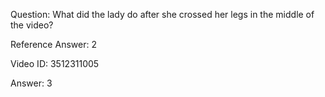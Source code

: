 Question: What did the lady do after she crossed her legs in the middle of the video?

Reference Answer: 2

Video ID: 3512311005

Answer: 3


